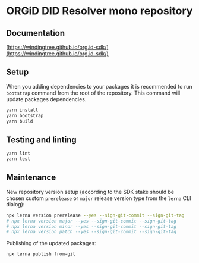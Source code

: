 # ORGiD DID Resolver mono repository

## Documentation

[https://windingtree.github.io/org.id-sdk/](https://windingtree.github.io/org.id-sdk/)

## Setup

When you adding dependencies to your packages it is recommended to run `bootstrap` command from the root of the repository. This command will update packages dependencies.

```bash
yarn install
yarn bootstrap
yarn build
```

## Testing and linting

```bash
yarn lint
yarn test
```

## Maintenance

New repository version setup (according to the SDK stake should be chosen custom `prerelease` or `major` release version type from the `lerna` CLI dialog):

```bash
npx lerna version prerelease --yes --sign-git-commit --sign-git-tag
# npx lerna version major --yes --sign-git-commit --sign-git-tag
# npx lerna version minor --yes --sign-git-commit --sign-git-tag
# npx lerna version patch --yes --sign-git-commit --sign-git-tag
```

Publishing of the updated packages:

```bash
npx lerna publish from-git
```
